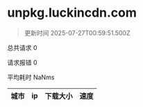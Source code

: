
  # unpkg.luckincdn.com

  > 更新时间 2025-07-27T00:59:51.500Z
  
  总共请求 0

  请求报错 0

  平均耗时 NaNms

|城市|ip|下载大小|速度|
|-----|----------|---|---|

  